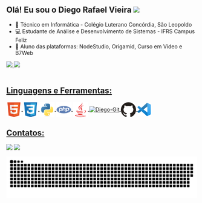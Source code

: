 ## Olá! Eu sou o Diego Rafael Vieira <img src="https://raw.githubusercontent.com/MartinHeinz/MartinHeinz/master/wave.gif" width="30" height="auto"/>

- 🎯 Técnico em Informática - Colégio Luterano Concórdia, São Leopoldo 
- 💻 Estudante de Análise e Desenvolvimento de Sistemas - IFRS Campus Feliz
- 📖 Aluno das plataformas: NodeStudio, Origamid, Curso em Vídeo e B7Web


<div>
 <a href="https://github.com/diegorafaelvieira">
 <img height="180em" src="https://github-readme-stats.vercel.app/api?username=diegorafaelvieira&show_icons=true&theme=dracula&include_all_commits=true&count_private=true"/>
 <img height="180em" src="https://github-readme-stats.vercel.app/api/top-langs/?username=diegorafaelvieira&layout=compact&langs_count=7&theme=dracula"/>
</div>
  
<div style="display: inline_block"><br>
  <h2>Linguagens e Ferramentas:</h2>
  <img align="center" alt="Diego-HTML" height="40" width="40" src="https://raw.githubusercontent.com/devicons/devicon/master/icons/html5/html5-original.svg">
  <img align="center" alt="Diego-CSS" height="40" width="40" src="https://raw.githubusercontent.com/devicons/devicon/master/icons/css3/css3-original.svg">
  <img align="center" alt="Diego-Python" height="40" width="40" src="https://raw.githubusercontent.com/devicons/devicon/master/icons/python/python-original.svg">
  <img align="center" alt="Diego-Php" height="40" width="40" src="https://raw.githubusercontent.com/devicons/devicon/master/icons/php/php-plain.svg"> 
  <img align="center" alt="Diego-Java" height="40" width="40" src="https://raw.githubusercontent.com/devicons/devicon/master/icons/java/java-plain.svg"> 
  <img align="center" alt="Diego-Git" height="40" width="40" src="https://upload.wikimedia.org/wikipedia/commons/thumb/3/3f/Git_icon.svg/1024px-Git_icon.svg.png">
  <img align="center" alt="Diego-Github" height="40" width="40" src="https://raw.githubusercontent.com/github/explore/80688e429a7d4ef2fca1e82350fe8e3517d3494d/topics/github-api/github-api.png">
  <img align="center" alt="Diego-VsCode" height="35" width="35" src="https://github.com/LeonardoYz/LeonardoYz/blob/main/assets/VsCode.svg.png">
</div> 
  
 ##
  
<div>
    <h2>Contatos:</h2>
    <a href = "mailto:diegorafaelvieira@bol.com.br"><img src="https://img.shields.io/badge/Gmail-D14836?style=for-the-badge&logo=gmail&logoColor=white" target="_blank"></a>
    <a href="https://www.linkedin.com/in/diegorafaelvieira/" target="_blank"><img src="https://img.shields.io/badge/-LinkedIn-%230077B5?style=for-the-badge&logo=linkedin&logoColor=white" target="_blank"></a>  
  
  ![Snake animation](https://github.com/diegorafaelvieira/diegorafaelvieira/blob/output/github-contribution-grid-snake.svg)
  
</div>
   
